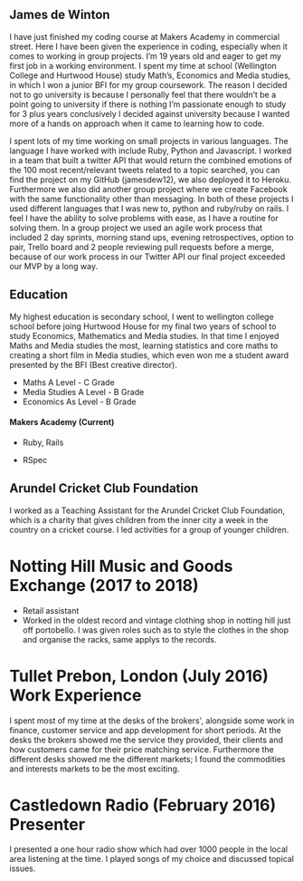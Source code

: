 ## James de Winton

I have just finished my coding course at Makers Academy in commercial street. Here I have been given the experience in coding, especially when it comes to working in group projects. I’m 19 years old and eager to get my first job in a working environment. I spent my time at school (Wellington College and Hurtwood House) study Math’s, Economics and Media studies, in which I won a junior BFI for my group coursework. The reason I decided not to go university is because I personally feel that there wouldn’t be a point going to university if there is nothing I’m passionate enough to study for 3 plus years conclusively I decided against university because I wanted more of a hands on approach when it came to learning how to code. 

I spent lots of my time working on small projects in various languages. The language I have worked with include Ruby, Python and Javascript. I worked in a team that built a twitter API that would return the combined emotions of the 100 most recent/relevant tweets related to a topic searched, you can find the project on my GitHub (jamesdew12), we also deployed it to Heroku. Furthermore we also did another group project where we create Facebook with the same functionality other than messaging. In both of these projects I used different languages that I was new to, python and ruby/ruby on rails. I feel I have the ability to solve problems with ease, as I have a routine for solving them. In a group project we used an agile work process that included 2 day sprints, morning stand ups, evening retrospectives, option to pair, Trello board and 2 people reviewing pull requests before a merge, because of our work process in our Twitter API our final project exceeded our MVP by a long way.


## Education
My highest education is secondary school, I went to wellington college school before joing Hurtwood House for my final two years of school to study Economics, Mathematics and Media studies. In that time I enjoyed Maths and Media studies the most, learning statistics and core maths to creating a short film in Media studies, which even won me a student award presented by the BFI (Best creative director).
- Maths A Level - C Grade
- Media Studies A Level - B Grade
- Economics As Level - B Grade
#### Makers Academy (Current)
- Ruby, Rails

- RSpec

## Arundel Cricket Club Foundation

I worked as a Teaching Assistant for the Arundel Cricket Club Foundation, which is a charity that gives children from the inner city a week in the country on a cricket course. I led activities for a group of younger children.

# Notting Hill Music and Goods Exchange (2017 to 2018)    
- Retail assistant
- Worked in the oldest record and vintage clothing shop in notting hill just off portobello. I was given roles such as to style the clothes in the shop and organise the racks, same applys to the records.

# Tullet Prebon, London (July 2016) Work Experience
I spent most of my time at the desks of the brokers', alongside some work in finance, customer service and app development for short periods. At the desks the brokers showed me the service they provided, their clients and how customers came for their price matching service. Furthermore the different desks showed me the different markets; I found the commodities and interests markets to be the most exciting.

# Castledown Radio (February 2016) Presenter
I presented a one hour radio show which had over 1000 people in the local area listening at the time. I played songs of my choice and discussed topical issues.

